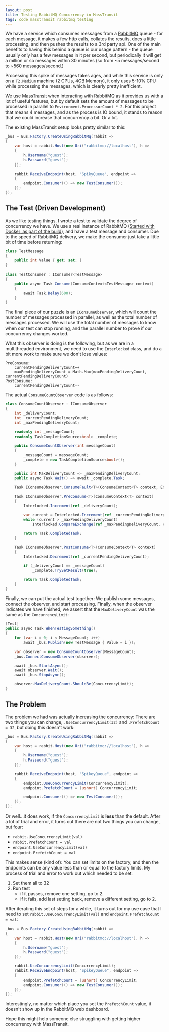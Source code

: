 ```yaml
---
layout: post
title: Testing RabbitMQ Concurrency in MassTransit
tags: code masstransit rabbitmq testing
---
```


We have a service which consumes messages from a [RabbitMQ](http://www.rabbitmq.com/) queue - for each message, it makes a few http calls, collates the results, does a little processing, and then pushes the results to a 3rd party api.  One of the main benefits to having this behind a queue is our usage pattern - the queue usually only has a few messages in it per second, but periodically it will get a million or so messages within 30 minutes (so from ~5 messages/second to ~560 messages/second.)

Processing this spike of messages takes ages, and while this service is only on a `T2.Medium` machine (2 CPUs, 4GB Memory), it only uses 5-10% CPU while processing the messages, which is clearly pretty inefficient.

We use [MassTransit](http://masstransit-project.com/) when interacting with RabbitMQ as it provides us with a lot of useful features, but by default sets the amount of messages to be processed in parallel to `Environment.ProcessorCount * 2`.  For this project that means 4 messages, and as the process is IO bound, it stands to reason that we could increase that concurrency a bit. Or a lot.

The existing MassTransit setup looks pretty similar to this:

```csharp
_bus = Bus.Factory.CreateUsingRabbitMq(rabbit =>
{
    var host = rabbit.Host(new Uri("rabbitmq://localhost"), h =>
    {
        h.Username("guest");
        h.Password("guest");
    });

    rabbit.ReceiveEndpoint(host, "SpikyQueue", endpoint =>
    {
        endpoint.Consumer(() => new TestConsumer());
    });
});
```

## The Test (Driven Development)

As we like testing things, I wrote a test to validate the degree of concurrency we have.  We use a real instance of RabbitMQ ([Started with Docker, as part of the build](/2017/10/02/dotnet-core-docker-integration-tests/)), and have a test message and consumer.  Due to the speed of RabbitMQ delivery, we make the consumer just take a little bit of time before returning:

```csharp
class TestMessage
{
    public int Value { get; set; }
}

class TestConsumer : IConsumer<TestMessage>
{
    public async Task Consume(ConsumeContext<TestMessage> context)
    {
        await Task.Delay(600);
    }
}
```

The final piece of our puzzle is an `IConsumeObserver`, which will count the number of messages processed in parallel, as well as the total number of messages processed.  We will use the total number of messages to know when our test can stop running, and the parallel number to prove if our concurrency changes worked.

What this observer is doing is the following, but as we are in a multithreaded environment, we need to use the `Interlocked` class, and do a bit more work to make sure we don't lose values:

```
PreConsume:
    currentPendingDeliveryCount++
    maxPendingDeliveryCount = Math.Max(maxPendingDeliveryCount, currentPendingDeliveryCount)
PostConsume:
    currentPendingDeliveryCount--
```

The actual `ConsumeCountObserver` code is as follows:

```csharp
class ConsumeCountObserver : IConsumeObserver
{
    int _deliveryCount;
    int _currentPendingDeliveryCount;
    int _maxPendingDeliveryCount;

    readonly int _messageCount;
    readonly TaskCompletionSource<bool> _complete;

    public ConsumeCountObserver(int messageCount)
    {
        _messageCount = messageCount;
        _complete = new TaskCompletionSource<bool>();
    }

    public int MaxDeliveryCount => _maxPendingDeliveryCount;
    public async Task Wait() => await _complete.Task;

    Task IConsumeObserver.ConsumeFault<T>(ConsumeContext<T> context, Exception exception) => Task.CompletedTask;

    Task IConsumeObserver.PreConsume<T>(ConsumeContext<T> context)
    {
        Interlocked.Increment(ref _deliveryCount);

        var current = Interlocked.Increment(ref _currentPendingDeliveryCount);
        while (current > _maxPendingDeliveryCount)
            Interlocked.CompareExchange(ref _maxPendingDeliveryCount, current, _maxPendingDeliveryCount);

        return Task.CompletedTask;
    }

    Task IConsumeObserver.PostConsume<T>(ConsumeContext<T> context)
    {
        Interlocked.Decrement(ref _currentPendingDeliveryCount);

        if (_deliveryCount == _messageCount)
            _complete.TrySetResult(true);

        return Task.CompletedTask;
    }
}
```

Finally, we can put the actual test together:  We publish some messages, connect the observer, and start processing.  Finally, when the observer indicates we have finished, we assert that the `MaxDeliveryCount` was the same as the `ConcurrencyLimit`:

```csharp
[Test]
public async Task WhenTestingSomething()
{
    for (var i = 0; i < MessageCount; i++)
        await _bus.Publish(new TestMessage { Value = i });

    var observer = new ConsumeCountObserver(MessageCount);
    _bus.ConnectConsumeObserver(observer);

    await _bus.StartAsync();
    await observer.Wait();
    await _bus.StopAsync();

    observer.MaxDeliveryCount.ShouldBe(ConcurrencyLimit);
}
```

## The Problem

The problem we had was actually increasing the concurrency:  There are two things you can change, `.UseConcurrencyLimit(32)` and `.PrefetchCount = 32`, but doing this doesn't work:

```csharp
_bus = Bus.Factory.CreateUsingRabbitMq(rabbit =>
{
    var host = rabbit.Host(new Uri("rabbitmq://localhost"), h =>
    {
        h.Username("guest");
        h.Password("guest");
    });

    rabbit.ReceiveEndpoint(host, "SpikeyQueue", endpoint =>
    {
        endpoint.UseConcurrencyLimit(ConcurrencyLimit);
        endpoint.PrefetchCount = (ushort) ConcurrencyLimit;

        endpoint.Consumer(() => new TestConsumer());
    });
});
```

Or well...it does work, if the `ConcurrencyLimit` is **less** than the default.  After a lot of trial and error, it turns out there are not two things you can change, but four:

* `rabbit.UseConcurrencyLimit(val)`
* `rabbit.PrefetchCount = val`
* `endpoint.UseConcurrencyLimit(val)`
* `endpoint.PrefetchCount = val`

This makes sense (kind of): You can set limits on the factory, and then the endpoints can be any value less than or equal to the factory limits.  My process of trial and error to work out which needed to be set:

1. Set them all to 32
2. Run test
    * if it passes, remove one setting, go to 2.
    * if it fails, add last setting back, remove a different setting, go to 2.

After iterating this set of steps for a while, it turns out for my use case that I need to set `rabbit.UseConcurrencyLimit(val)` and `endpoint.PrefetchCount = val`:

```csharp
_bus = Bus.Factory.CreateUsingRabbitMq(rabbit =>
{
    var host = rabbit.Host(new Uri("rabbitmq://localhost"), h =>
    {
        h.Username("guest");
        h.Password("guest");
    });

    rabbit.UseConcurrencyLimit(ConcurrencyLimit);
    rabbit.ReceiveEndpoint(host, "SpikeyQueue", endpoint =>
    {
        endpoint.PrefetchCount = (ushort) ConcurrencyLimit;
        endpoint.Consumer(() => new TestConsumer());
    });
});
```

Interestingly, no matter which place you set the `PrefetchCount` value, it doesn't show up in the RabbitMQ web dashboard.

Hope this might help someone else struggling with getting higher concurrency with MassTransit.